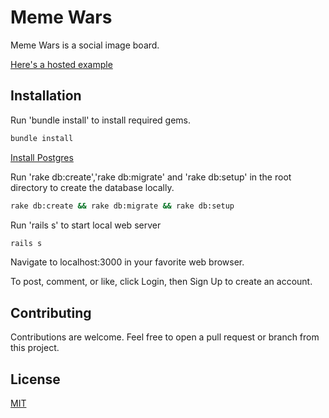 # Meme Wars

Meme Wars is a social image board.

[Here's a hosted example](https://super-meme-wars.herokuapp.com)

## Installation

Run 'bundle install' to install required gems.

```bash
bundle install
```

[Install Postgres](https://www.postgresql.org/download/)

Run 'rake db:create','rake db:migrate' and 'rake db:setup' in the root directory to create the database locally.

```bash
rake db:create && rake db:migrate && rake db:setup
```

Run 'rails s' to start local web server

```bash
rails s
```

Navigate to localhost:3000 in your favorite web browser.

To post, comment, or like, click Login, then Sign Up to create an account.

## Contributing
Contributions are welcome. Feel free to open a pull request or branch from this project.

## License
[MIT](https://choosealicense.com/licenses/mit/)
